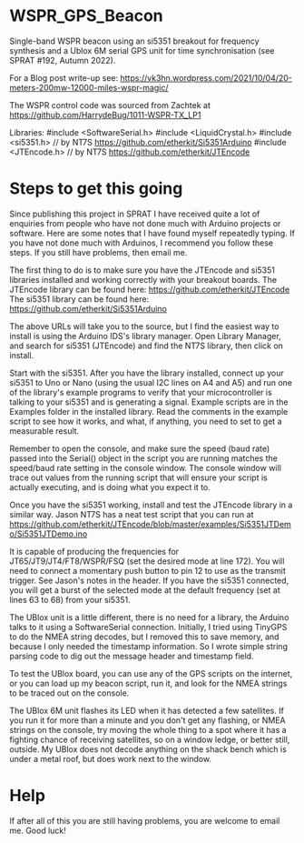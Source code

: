 # WSPR_GPS_Beacon
Single-band WSPR beacon using an si5351 breakout for frequency synthesis and a Ublox 6M serial GPS unit for time synchronisation (see SPRAT #192, Autumn 2022).

For a Blog post write-up see: https://vk3hn.wordpress.com/2021/10/04/20-meters-200mw-12000-miles-wspr-magic/

The WSPR control code was sourced from Zachtek at  https://github.com/HarrydeBug/1011-WSPR-TX_LP1

Libraries:
#include <SoftwareSerial.h>
#include <LiquidCrystal.h>
#include <si5351.h>     // by NT7S https://github.com/etherkit/Si5351Arduino
#include <JTEncode.h>   // by NT7S https://github.com/etherkit/JTEncode

# Steps to get this going
Since publishing this project in SPRAT I have received quite a lot of enquiries from people who have not done much 
with Arduino projects or software.  Here are some notes that I have found myself repeatedly typing. If you have 
not done much with Arduinos, I recommend you follow these steps. If you still have problems, then email me.

The first thing to do is to make sure you have the JTEncode and si5351 libraries installed and working correctly with your breakout boards.
The JTEncode library can be found here: https://github.com/etherkit/JTEncode
The si5351 library can be found here:   https://github.com/etherkit/Si5351Arduino

The above URLs will take you to the source, but I find the easiest way to install is using the Arduino IDS's library manager. 
Open Library Manager, and search for si5351 (JTEncode) and find the NT7S library, then click on install.

Start with the si5351.  After you have the library installed, connect up your si5351 to Uno or Nano (using the usual I2C lines on A4 and A5) 
and run one of the library's example programs to verify that your microcontroller is talking to your si5351 and is generating a signal.
Example scripts are in the Examples folder in the installed library.
Read the comments in the example script to see how it works, and what, if anything, you need to set to get a measurable result.  

Remember to open the console, and make sure the speed (baud rate) passed into the Serial() object in the script you are running matches the 
speed/baud rate setting in the console window.  The console window will trace out values from the running script that will ensure your script
is actually executing, and is doing what you expect it to.  

Once you have the si5351 working, install and test the JTEncode library in a similar way. Jason NT7S has a neat test script that you can run at
https://github.com/etherkit/JTEncode/blob/master/examples/Si5351JTDemo/Si5351JTDemo.ino

It is capable of producing the frequencies for JT65/JT9/JT4/FT8/WSPR/FSQ (set the desired mode at line 172).   You will need to connect a momentary
push button to pin 12 to use as the transmit trigger.  See Jason's notes in the header.  If you have the si5351 connected, you will get a burst of
the selected mode at the default frequency (set at lines 63 to 68) from your si5351. 

The UBlox unit is a little different, there is no need for a library, the Arduino talks to it using a SoftwareSerial connection. Initially, I tried
using TinyGPS to do the NMEA string decodes, but I removed this to save memory, and because I only needed the timestamp information.  So I wrote
simple string parsing code to dig out the message header and timestamp field.  

To test the UBlox board, you can use any of the GPS scripts on the internet, or you can load up my beacon script, run it, and look for the 
NMEA strings to be traced out on the console.  

The UBlox 6M unit flashes its LED when it has detected a few satellites. If you run it for more than a minute and you don't get any flashing, 
or NMEA strings on the console, try moving the whole thing to a spot where it has a fighting chance of receiving satellites, so on a window ledge,
or better still, outside.  My UBlox does not decode anything on the shack bench which is under a metal roof, but does work next to the window.    

# Help
If after all of this you are still having problems, you are welcome to email me. Good luck!   
